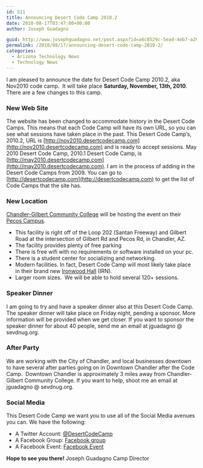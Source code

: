 ```yaml
---
id: 511
title: Announcing Desert Code Camp 2010.2
date: 2010-08-17T03:47:00+00:00
author: Joseph Guadagno

guid: http://www.josephguadagno.net/post.aspx?id=a6c8529c-5ead-4eb7-a29a-e8077d0bedd0
permalink: /2010/08/17/announcing-desert-code-camp-2010-2/
categories:
  - Arizona Technology News
  - Technology News
---
```

I am pleased to announce the date for Desert Code Camp 2010.2, aka Nov2010 code camp.  It will take place **Saturday, November, 13th, 2010**. There are a few changes to this camp.

### New Web Site

The website has been changed to accommodate history in the Desert Code Camps. This means that each Code Camp will have its own URL, so you can see what sessions have taken place in the past. This Desert Code Camp’s, 2010.2, URL is [http://nov2010.desertcodecamp.com](http://nov2010.desertcodecamp.com) and is ready to accept sessions. May 2010 Desert Code Camp, 2010.1 Desert Code Camp, is [http://may2010.desertcodecamp.com](http://may2010.desertcodecamp.com). I am in the process of adding in the Desert Code Camps from 2009\. You can go to [http://desertcodecamp.com](http://desertcodecamp.com) to get the list of Code Camps that the site has.

### New Location

[Chandler-Gilbert Community College](http://www2.cgc.maricopa.edu/) will be hosting the event on their [Pecos Campus](http://www.cgc.maricopa.edu/adminservices/maps/pecos/Pages/PecosCampus.aspx).

* This facility is right off of the Loop 202 (Santan Freeway) and Gilbert Road at the intersection of Gilbert Rd and Pecos Rd, in Chandler, AZ.
* The facility provides plenty of free parking
* There is free wifi with no requirements or software installed on your pc.
* There is a student center for socializing and networking.
* Modern facilities. In fact, Desert Code Camp will most likely take place in their brand new [Ironwood Hall](http://www.cgc.maricopa.edu/adminservices/maps/pecos/Pages/pecos-i.aspx) (IRN).
* Larger room sizes.  We will be able to hold several 120+ sessions.

### Speaker Dinner

I am going to try and have a speaker dinner also at this Desert Code Camp.  The speaker dinner will take place on Friday night, pending a sponsor. More information will be provided when we get closer. If you want to sponsor the speaker dinner for about 40 people, send me an email at jguadagno @ sevdnug.org.

### After Party

We are working with the City of Chandler, and local businesses downtown to have several after parties going on in Downtown Chandler after the Code Camp.  Downtown Chandler is approximately 3 miles away from Chandler-Gilbert Community College. If you want to help, shoot me an email at jguadagno @ sevdnug.org.

### Social Media

This Desert Code Camp we want you to use all of the Social Media avenues you can. We have the following:

* A Twitter Account: [@DesertCodeCamp](http://twitter.com/desertcodecamp)
* A Facebook Group: [Facebook group](http://www.facebook.com/group.php?gid=121127197936341&v=app_2344061033&ref=ts#!/group.php?gid=121127197936341&ref=ts)
* A Facebook Event: [Facebook Event](http://www.facebook.com/group.php?gid=121127197936341&v=app_2344061033&ref=ts#!/event.php?eid=144666038890143&ref=mf)

**Hope to see you there!** Joseph Guadagno Camp Director